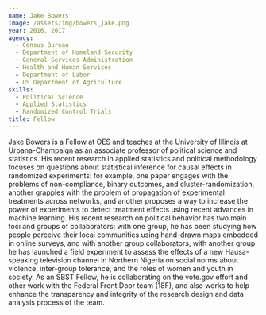 ```yaml
---
name: Jake Bowers
image: /assets/img/bowers_jake.png
year: 2016, 2017
agency:
  - Census Bureau
  - Department of Homeland Security
  - General Services Administration
  - Health and Human Services
  - Department of Labor
  - US Department of Agriculture
skills: 
  - Political Science
  - Applied Statistics
  - Randomized Control Trials
title: Fellow
---
```


Jake Bowers is a Fellow at OES and teaches at the University of Illinois at Urbana-Champaign as an associate professor of political science and statistics. His recent research in applied statistics and political methodology focuses on questions about statistical inference for causal effects in randomized experiments: for example, one paper engages with the problems of non-compliance, binary outcomes, and cluster-randomization, another grapples with the problem of propagation of experimental treatments across networks, and another proposes a way to increase the power of experiments to detect treatment effects using recent advances in machine learning. His recent research on political behavior has two main foci and groups of collaborators: with one group, he has been studying how people perceive their local communities using hand-drawn maps embedded in online surveys, and with another group collaborators, with another group he has launched a field experiment to assess the effects of a new Hausa-speaking television channel in Northern Nigeria on social norms about violence, inter-group tolerance, and the roles of women and youth in society. As an SBST Fellow, he is collaborating on the vote.gov effort and other work with the Federal Front Door team (18F), and also works to help enhance the transparency and integrity of the research design and data analysis process of the team.
